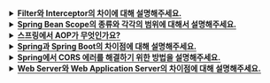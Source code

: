 <!-- Filter와 Interceptor의 차이에 대해서 설명해주세요. -->
<details>
  <summary><span style="border-bottom:0.05em solid"><strong>Filter와 Interceptor의 차이에 대해 설명해주세요.</strong></span></summary>
<hr>
Filter는 Java가 지원하는 기술로, Spring Context 외부에서 동작하며 Dispatcher Servlet에 요청이 전달되기 전/후에 url 패턴에 맞는 모든 요청에 대해 부가 작업을 처리할 수 있도록 합니다. Dispatch Servlet 이전에 WAS 내에서 Application Context에 등록된 필터가 실행됩니다.
<br></br>
Interceptor는 Spring이 제공하는 기술로써, Spring Context 내부에서 동작하며 Dispatcher Servlet이 Controller를 호출하기 전 / 후에 인터셉터가 끼어들어 요청과 응답을 참조하거나 가공할 수 있는 기능을 제공합니다.
<br></br>

<details>
    <summary><span style="border-bottom:0.05em solid"><strong>번외</strong></span></summary>
    <img src="./images/filter-vs-interceptor.png">

    필터는 전후처리를 doFilter로 공통적으로 처리합니다.

    인터셉터는 preHanlde()과 postHandle() 메소드로 분기가 명확하게 나누어져 있습니다.

    [작동 순서]
    Servlet Request ➡ doFilter ➡ Dispatch Servlet ➡ preHandler ➡ Controller ➡ Service

    Service ➡ Controller ➡ postHandler ➡ Dispatch Servlet ➡ doFilter ➡ Servlet Response

  </details>
<hr>
</details>

<!-- Spring Bean Scope의 종류와 각각의 범위에 대해서 설명해주세요. -->
<details>
  <summary><span style="border-bottom:0.05em solid"><strong>Spring Bean Scope의 종류와 각각의 범위에 대해서 설명해주세요.</strong></span></summary>
<hr>

**Spring Bean의 Scope는 빈이 존재할 수 있는 생명 주기(범위)를 뜻하며,**<br>
**Singleton, Prototype, Request, Session, Application, Websocket 등이 있습니다.**

**Singleton은** 기본값으로 스프링 컨테이너의 시작과 종료까지 **단 하나의 객체만** 생성됩니다.<br>
**Prototype은** 빈의 생성부터 의존관계 주입까지만 관여하며 스프링 컨테이너에게 빈을 요청할 때마다 매번 새로운 객체가 생성됩니다.<br>
**Request는** 요청이 들어와서 나갈때까지 각각의 HTTP Request마다 **단 하나의 객체만** 생성됩니다.<br>
**Session은** HTTP Session과 동일한 생명주기를 가지며 각 세션당 **단 하나의 객체만** 생성됩니다.<br>
**Application은** ServletContext와 동일한 생명주기를 가지며 각 Application당 **단 하나의 객체만** 생성됩니다.<br>
**WebSocket은** WebSocket과 동일한 생명주기를 가지며 각 WebSocket당 **단 하나의 객체만** 생성됩니다.<br>

<br>

<details>
    <summary><span style="border-bottom:0.05em solid"><strong>IoC(Inversion of Control)</strong></span></summary>

**IoC(Inversion of Control)란** "제어의 역전" 이라는 의미로 <br>
**메소드나 객체의 호출작업을 개발자가 직접 하는 것이 아니라, 외부에서 대신하는 것을 말합니다.**

IoC는 제어의 역전이라고 말하며, 간단히 말해 "제어의 흐름을 바꾼다"라고 합니다.
**객체의 의존성을 역전시켜 객체 간의 결합도를 줄이고 유연한 코드를 작성할 수 있게 하여**
**가독성 및 테스트, 코드 중복, 유지 보수를 편하게 할 수 있게 합니다.**

  </details>

<hr>
</details>

<!-- 스프링에서 AOP가 무엇인가요? -->
<details>
  <summary><span style="border-bottom:0.05em solid"><strong>스프링에서 AOP가 무엇인가요?</strong></span></summary>
<hr>
AOP란 관점 지향 프로그래밍으로

어떠한 핵심 비즈니스 로직의 클래스나 메소드를 기준으로 관점을 잡고 모듈화하고
공통되고 반복적인 코드들을 모듈과 분리하여 재사용하는 것을 의미합니다.
<br></br>
스프링 AOP의 목적은 OOP와 마찬가지로 모듈화해서 재사용 가능한 구성을 만드는 것이고, 모듈화된 객체를 편하게 적용할 수 있게 함으로써 개발자가 비즈니스 로직을 구현하는 데만 집중할 수 있게 도와주는 것입니다.
<br></br>
Spring은 Bean으로 등록된 객체에 프록시 객체를 사용하여 접근제어 및 부가기능을 추가할 수 있습니다.
<br></br>

<details>
    <summary><span style="border-bottom:0.05em solid"><strong>번외</strong></span></summary>

    ※ Spring AOP의 Advice 종류
    Before: 모듈 실행 전
    After Returning: 모듈 실행 후(예외 발생 X)
    Afther Throwing: 모듈 실행 도중 예외 발생 시
    After: 모듈 실행 후 예외, 결과에 상관 없이
    Around: 모듈 실행 전, 후, 익셉션 발생 시

  </details>
<hr>
</details>

<!--Spring과 Spring Boot의 차이점에 대해 설명해주세요. -->
<details>
  <summary><span style="border-bottom:0.05em solid"><strong>Spring과 Spring Boot의 차이점에 대해 설명해주세요.</strong></span></summary>
<hr>

첫째, 기존 스프링에서는 웹 어플리케이션이 압축된 war파일과 이 war파일을 실행시킬 WAS를 함께 배포했지만,
스프링 부트는 **내장 WAS**를 통해 단순히 jar파일만 통해서 배포가 가능합니다.

둘째, 각종 환경 설정등을 **@SpringBootApplication** 어노테이션을 통해 자동으로 설정해주기 때문에
설정들을 하나하나 따로 설정해줄 필요가 없습니다.

셋째, 스프링 부트는 spring-boot-starter에 의해 모든 **의존성을 좀 더 편리**하게 관리할 수 있게 해줍니다.
예를 들어, spring-boot-starter-jpa의 의존성을 추가했을 때, spring-aop, spring-jdbc등이 같이 선언되어 있기 때문에
의존성을 추가하기 편리합니다.

<hr>
</details>

<!--Spring에서 CORS 에러를 해결하기 위한 방법을 설명해주세요. -->
<details>
  <summary><span style="border-bottom:0.05em solid"><strong>Spring에서 CORS 에러를 해결하기 위한 방법을 설명해주세요.</strong></span></summary>
<hr>

CORS 에러를 해결하기 위해서는

1. @CrossOrigin 어노테이션을 CORS 정책을 적용할 대상에 적용하거나,
2. WebMvcConfigurer를 상속한 Config 클래스를 만들어서 CORS 정책을 설정하거나,
3. RestTemplate을 이용한 프록시 서버를 구현하는 방법이 있습니다.

<details>
    <summary><span style="border-bottom:0.05em solid"><strong>번외</strong></span></summary>

1. @CrossOrigin 어노테이션 활용하기

   - spring 4.2 버전부터 지원하며, Controller 혹은 method단위로 적용이 가능합니다.
   - 허용할 도메인과, 헤더, 캐시 저장 시간 설정이 가능합니다.

   ```JAVA
   @CrossOrigin(origins = "http://localhost:8080")
   @GetMapping("/greeting")
   public Greeting greeting(@RequestParam(required = false, defaultValue = "World") String name) {
     System.out.println("==== get greeting ====");
     return new Greeting(counter.incrementAndGet(), String.format(template, name));
   }
   ```

   2. WebConfig 파일에 CORS 설정 처리하기

   - WebMvcConfigurer를 상속받는 WebConfig 파일을 만들고, @Configuration을 통해 환경파일로 설정합니다.
   - 허용할 도메인, 프론트 도메인, 헤더, HTTP 메섣, 쿠키 요청 여부, 캐싱 시간 설정이 가능합니다.

   ```JAVA
   @Configuration
   public class CorsConfig implements WebMvcConfigurer {

       @Override
       public void addCorsMappings(CorsRegistry registry) {
           registry.addMapping("/**")
                   .allowedOrigins("*")
                   .allowedMethods("GET", "POST", "PUT", "PATCH", "OPTIONS")
                   .allowedHeaders("headers")
                   .maxAge(3000);
       }
   }
   ```

   3. 프록시 서버 사용하기

   - 서버 단에서 CORS 정책 위반으로 400, 500번대의 상태코드를 반환하지 않고 200번 코드를 반환합니다.
   - CORS 이슈는 브라우저 단에서 서버의 Access-Control-Allow-Origin 값을 보고 방금 보낸 요청의 출처가 허용되는지 판단하고, 허용되지 않으면 발생하기 때문에
   - 요청을 보내는 쪽에서 프록시 서버를 만들어 간적접으로 전달하면 응답을 받을 수 있습니다.

  </details>
<hr>
</details>

<!-- Web Server와 Web Application Server의 차이점에 대해 설명해주세요. -->
<details>
  <summary><span style="border-bottom:0.05em solid"><strong>Web Server와 Web Application Server의 차이점에 대해 설명해주세요.</strong></span></summary>
<hr>

웹 서버(Web Server)란 HTTP 프로토콜을 기반으로 
클라이언트가 웹 브라우저에서 어떠한 요청을 하면 그 요청을 받아 정적 컨텐츠를 제공하는 서버입니다. 
이때 웹 서버가 정적 컨텐츠가 아닌 동적 컨텐츠를 요청받으면 WAS에게 해당 요청을 넘겨주고, WAS에서 처리한 결과를 클라이언트에게 전달하는 역할도 하며, Apache, NginX 등이 있습니다.

WAS란 DB 조회 혹은 다양한 로직 처리를 요구하는 동적 컨텐츠를 제공하기 위해 만들어진 Application 서버입니다.
웹서버와 웹 컨테이너가 결합한 형태라고 볼 수 있으며, 웹 서버의 기능들을 구조적으로 분리하여 처리하는 역할을 합니다.
WAS에는 Apache Tomcat 등이 있습니다.

※ 웹 컨테이너란?
클라이언트 요청에 내부 로직을 통해 결과를 처리하고 동적 컨텐츠를 생성해 클라이언트에게 응답 해주는 역할을 수행합니다.
(JSP와 Servlet 처리, Servlet 수명 주기 관리, URL 서블릿 매핑, HTTP Request 수신 및 응답 등)
대표적인 예로 Tomcat, Jeus, JBoss 등이 있습니다.

<hr>
</details>
